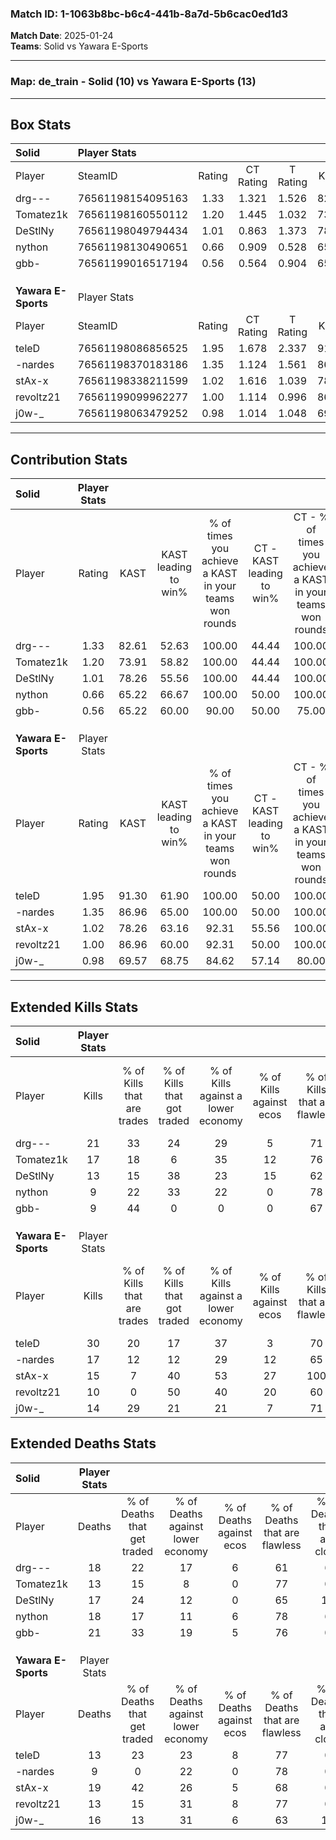 ### Match ID: 1-1063b8bc-b6c4-441b-8a7d-5b6cac0ed1d3  
**Match Date**: 2025-01-24  
**Teams**: Solid vs Yawara E-Sports  

---  

### **Map**: de_train - Solid (10) vs Yawara E-Sports (13)  
---  

## Box Stats  

| **Solid**           | Player Stats      |        |           |          |       |       |       |         |        |      |     |
| :- | :- | :-: | :-: | :-: | :-: | :-: | :-: | :-: | :-: | :-: | :-: |
| Player              | SteamID           | Rating | CT Rating | T Rating | KAST  |  ADR  | Kills | Assists | Deaths | K/D  | HS% |
| drg---              | 76561198154095163 |  1.33  |   1.321   |  1.526   | 82.61 | 83.8  |  21   |    5    |   18   | 1.17 | 61  |
| Tomatez1k           | 76561198160550112 |  1.20  |   1.445   |  1.032   | 73.91 | 75.4  |  17   |    5    |   13   | 1.31 | 47  |
| DeStlNy             | 76561198049794434 |  1.01  |   0.863   |  1.373   | 78.26 | 77.4  |  13   |    9    |   17   | 0.76 | 61  |
| nython              | 76561198130490651 |  0.66  |   0.909   |  0.528   | 65.22 | 55.2  |   9   |    5    |   18   | 0.50 | 22  |
| gbb-                | 76561199016517194 |  0.56  |   0.564   |  0.904   | 65.22 | 50.3  |   9   |    3    |   21   | 0.43 | 55  |
|                     |                   |        |           |          |       |       |       |         |        |      |     |
|                     |                   |        |           |          |       |       |       |         |        |      |     |
|                     |                   |        |           |          |       |       |       |         |        |      |     |
| **Yawara E-Sports** | Player Stats      |        |           |          |       |       |       |         |        |      |     |
| Player              | SteamID           | Rating | CT Rating | T Rating | KAST  |  ADR  | Kills | Assists | Deaths | K/D  | HS% |
| teleD               | 76561198086856525 |  1.95  |   1.678   |  2.337   | 91.30 | 114.4 |  30   |    6    |   13   | 2.31 | 50  |
| -nardes             | 76561198370183186 |  1.35  |   1.124   |  1.561   | 86.96 | 67.8  |  17   |    2    |   9    | 1.89 | 47  |
| stAx-x              | 76561198338211599 |  1.02  |   1.616   |  1.039   | 78.26 | 73.7  |  15   |    7    |   19   | 0.79 | 60  |
| revoltz21           | 76561199099962277 |  1.00  |   1.114   |  0.996   | 86.96 | 63.3  |  10   |    7    |   13   | 0.77 | 50  |
| j0w-_               | 76561198063479252 |  0.98  |   1.014   |  1.048   | 69.57 | 70.5  |  14   |    8    |   16   | 0.88 | 57  |
---  

## Contribution Stats  

| **Solid**           | Player Stats |       |                      |                                                        |                           |                                                             |                          |                                                            |
| :- | :-: | :-: | :-: | :-: | :-: | :-: | :-: | :-: |
| Player              |    Rating    | KAST  | KAST leading to win% | % of times you achieve a KAST in your teams won rounds | CT - KAST leading to win% | CT - % of times you achieve a KAST in your teams won rounds | T - KAST leading to win% | T - % of times you achieve a KAST in your teams won rounds |
| drg---              |     1.33     | 82.61 |        52.63         |                         100.00                         |           44.44           |                           100.00                            |          60.00           |                           100.00                           |
| Tomatez1k           |     1.20     | 73.91 |        58.82         |                         100.00                         |           44.44           |                           100.00                            |          75.00           |                           100.00                           |
| DeStlNy             |     1.01     | 78.26 |        55.56         |                         100.00                         |           44.44           |                           100.00                            |          66.67           |                           100.00                           |
| nython              |     0.66     | 65.22 |        66.67         |                         100.00                         |           50.00           |                           100.00                            |          85.71           |                           100.00                           |
| gbb-                |     0.56     | 65.22 |        60.00         |                         90.00                          |           50.00           |                            75.00                            |          66.67           |                           100.00                           |
|                     |              |       |                      |                                                        |                           |                                                             |                          |                                                            |
|                     |              |       |                      |                                                        |                           |                                                             |                          |                                                            |
|                     |              |       |                      |                                                        |                           |                                                             |                          |                                                            |
| **Yawara E-Sports** | Player Stats |       |                      |                                                        |                           |                                                             |                          |                                                            |
| Player              |    Rating    | KAST  | KAST leading to win% | % of times you achieve a KAST in your teams won rounds | CT - KAST leading to win% | CT - % of times you achieve a KAST in your teams won rounds | T - KAST leading to win% | T - % of times you achieve a KAST in your teams won rounds |
| teleD               |     1.95     | 91.30 |        61.90         |                         100.00                         |           50.00           |                           100.00                            |          72.73           |                           100.00                           |
| -nardes             |     1.35     | 86.96 |        65.00         |                         100.00                         |           50.00           |                           100.00                            |          80.00           |                           100.00                           |
| stAx-x              |     1.02     | 78.26 |        63.16         |                         92.31                          |           55.56           |                           100.00                            |          70.00           |                           87.50                            |
| revoltz21           |     1.00     | 86.96 |        60.00         |                         92.31                          |           50.00           |                           100.00                            |          70.00           |                           87.50                            |
| j0w-_               |     0.98     | 69.57 |        68.75         |                         84.62                          |           57.14           |                            80.00                            |          77.78           |                           87.50                            |
---  

## Extended Kills Stats  

| **Solid**           | Player Stats |                            |                            |                                    |                         |                              |                                 |                                       |                    |           |
| :- | :-: | :-: | :-: | :-: | :-: | :-: | :-: | :-: | :-: | :-: |
| Player              |    Kills     | % of Kills that are trades | % of Kills that got traded | % of Kills against a lower economy | % of Kills against ecos | % of Kills that are flawless | % of Kills that are close duels | % of Kills that are assisted by flash | Pistol Round Kills | AWP Kills |
| drg---              |      21      |             33             |             24             |                 29                 |            5            |              71              |               10                |                  10                   |         3          |     1     |
| Tomatez1k           |      17      |             18             |             6              |                 35                 |           12            |              76              |                0                |                   0                   |         0          |     1     |
| DeStlNy             |      13      |             15             |             38             |                 23                 |           15            |              62              |                0                |                  23                   |         1          |     0     |
| nython              |      9       |             22             |             33             |                 22                 |            0            |              78              |                0                |                   0                   |         0          |     7     |
| gbb-                |      9       |             44             |             0              |                 0                  |            0            |              67              |                0                |                  22                   |         1          |     0     |
|                     |              |                            |                            |                                    |                         |                              |                                 |                                       |                    |           |
|                     |              |                            |                            |                                    |                         |                              |                                 |                                       |                    |           |
|                     |              |                            |                            |                                    |                         |                              |                                 |                                       |                    |           |
| **Yawara E-Sports** | Player Stats |                            |                            |                                    |                         |                              |                                 |                                       |                    |           |
| Player              |    Kills     | % of Kills that are trades | % of Kills that got traded | % of Kills against a lower economy | % of Kills against ecos | % of Kills that are flawless | % of Kills that are close duels | % of Kills that are assisted by flash | Pistol Round Kills | AWP Kills |
| teleD               |      30      |             20             |             17             |                 37                 |            3            |              70              |                3                |                  10                   |         3          |     0     |
| -nardes             |      17      |             12             |             12             |                 29                 |           12            |              65              |               12                |                   6                   |         1          |     9     |
| stAx-x              |      15      |             7              |             40             |                 53                 |           27            |             100              |                0                |                   0                   |         1          |     0     |
| revoltz21           |      10      |             0              |             50             |                 40                 |           20            |              60              |                0                |                   0                   |         2          |     0     |
| j0w-_               |      14      |             29             |             21             |                 21                 |            7            |              71              |                7                |                   7                   |         0          |     0     |
## Extended Deaths Stats  

| **Solid**           | Player Stats |                             |                                   |                          |                               |                            |                           |               |
| :- | :-: | :-: | :-: | :-: | :-: | :-: | :-: | :-: |
| Player              |    Deaths    | % of Deaths that get traded | % of Deaths against lower economy | % of Deaths against ecos | % of Deaths that are flawless | % of Deaths that are close | % of Deaths while blinded | Deaths to AWP |
| drg---              |      18      |             22              |                17                 |            6             |              61               |             6              |             6             |       3       |
| Tomatez1k           |      13      |             15              |                 8                 |            0             |              77               |             0              |             0             |       1       |
| DeStlNy             |      17      |             24              |                12                 |            0             |              65               |             12             |             6             |       1       |
| nython              |      18      |             17              |                11                 |            6             |              78               |             6              |             0             |       2       |
| gbb-                |      21      |             33              |                19                 |            5             |              76               |             0              |            14             |       2       |
|                     |              |                             |                                   |                          |                               |                            |                           |               |
|                     |              |                             |                                   |                          |                               |                            |                           |               |
|                     |              |                             |                                   |                          |                               |                            |                           |               |
| **Yawara E-Sports** | Player Stats |                             |                                   |                          |                               |                            |                           |               |
| Player              |    Deaths    | % of Deaths that get traded | % of Deaths against lower economy | % of Deaths against ecos | % of Deaths that are flawless | % of Deaths that are close | % of Deaths while blinded | Deaths to AWP |
| teleD               |      13      |             23              |                23                 |            8             |              77               |             0              |             0             |       1       |
| -nardes             |      9       |              0              |                22                 |            0             |              78               |             0              |            11             |       1       |
| stAx-x              |      19      |             42              |                26                 |            5             |              68               |             0              |            16             |       2       |
| revoltz21           |      13      |             15              |                31                 |            8             |              77               |             0              |            15             |       1       |
| j0w-_               |      16      |             13              |                31                 |            6             |              63               |             13             |             6             |       4       |
